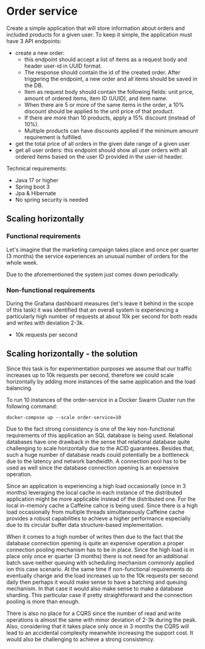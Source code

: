 # Order service

Create a simple application that will store information about orders and included products for a given user.
To keep it simple, the application must have 3 API endpoints:

- create a new order:
    - this endpoint should accept a list of items as a request body and header user-id in UUID format.
    - The response should contain the id of the created order. After triggering the endpoint, a new order and all items
      should be saved in the DB.
    - Item as request body should contain the following fields: unit price, amount of ordered items, item ID (UUID), and
      item name.
    - When there are 5 or more of the same items in the order, a 10% discount should be applied to the unit price of
      that product.
    - If there are more than 10 products, apply a 15% discount (instead of 10%).
    - Multiple products can have discounts applied if the minimum amount requirement is fulfilled.
- get the total price of all orders in the given date range of a given user
- get all user orders: this endpoint should show all user orders with all ordered items based on the user ID provided in
  the user-id header.

Technical requirements:

- Java 17 or higher
- Spring boot 3
- Jpa & Hibernate
- No spring security is needed

## Scaling horizontally

### Functional requirements

Let's imagine that the marketing campaign takes place and once per quarter (3 months) the service experiences an
unusual number of orders for the whole week.

Due to the aforementioned the system just comes down periodically.

### Non-functional requirements

During the Grafana dashboard measures (let's leave it behind in the scope of this task) it was identified
that an overall system is experiencing a particularly high number of requests at about 10k per second
for both reads and writes with deviation 2-3k.

* 10k requests per second

## Scaling horizontally - the solution

Since this task is for experimentation purposes we assume that our traffic increases up to 10k requests per second,
therefore we could scale horizontally by adding more instances of the same application and the load balancing.

To run 10 instances of the order-service in a Docker Swarm Cluster run the following command:

```shell
docker-compose up --scale order-service=10
```

Due to the fact strong consistency is one of the key non-functional requirements of this application an SQL database
is being used.
Relational databases have one drawback in the sense that relational database quite challenging to scale horizontally
due to the ACID guarantees.
Besides that, such a huge number of database reads could potentially be a bottleneck due to the latency and network
bandwidth.
A connection pool has to be used as well since the database connection opening is an expensive operation.

Since an application is experiencing a high load occasionally (once in 3 months) leveraging the local cache in each
instance of the distributed application might be more applicable instead of the distributed one. For the local in-memory
cache a Caffeine cahce is being used. Since there is a high load occasionally from multiple threads simultaneously
Caffeine cache provides a robust capabilities to achieve a higher performance especially due to its circular buffer data
structure-based implementation.

When it comes to a high number of writes then due to the fact that the database connection opening is quite an expensive
operation a proper connection pooling mechanism has to be in place.
Since the high load is in place only once er quarter (3 months) there is not need for an additional batch save neither
queuing with scheduling mechanism commonly applied ion this case scenario.
At the same time if non-functional requirements do eventually change and the load increases up to the 10k requests per
second daily then perhaps it would make sense to have a batching and queuing mechanism. In that case it would also make
sense to make a database sharding. This particular case if pretty straightforward and the connection pooling is more
than enough.

There is also no place for a CQRS since the number of read and write operations is almost the same with minor deviation
of 2-3k during the peak. Also, considering that it takes place only once in 3 months the CQRS will lead to an accidental
complexity meanwhile increasing the support cost. It would also be challenging to achieve a strong consistency.
